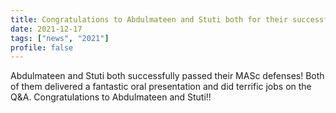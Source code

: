 ```yaml
---
title: Congratulations to Abdulmateen and Stuti both for their successful MASc defense!
date: 2021-12-17
tags: ["news", "2021"]
profile: false
---
```


Abdulmateen and Stuti both successfully passed their MASc defenses! Both of them delivered a fantastic oral presentation and did terrific jobs on the Q&A. Congratulations to Abdulmateen and Stuti!!

<!--more-->

